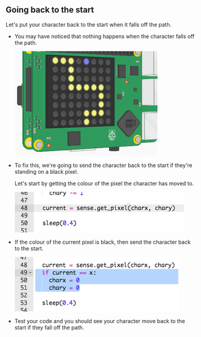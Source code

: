 ## Going back to the start

Let's put your character back to the start when it falls off the path.

+ You may have noticed that nothing happens when the character falls off the path.
    
    ![captură de ecran](images/tightrope-off-path.png)

+ To fix this, we're going to send the character back to the start if they're standing on a black pixel.
    
    Let's start by getting the colour of the pixel the character has moved to.
    
    ![captură de ecran](images/tightrope-get-pixel.png)

+ If the colour of the current pixel is black, then send the character back to the start.
    
    ![captură de ecran](images/tightrope-reset.png)

+ Test your code and you should see your character move back to the start if they fall off the path.